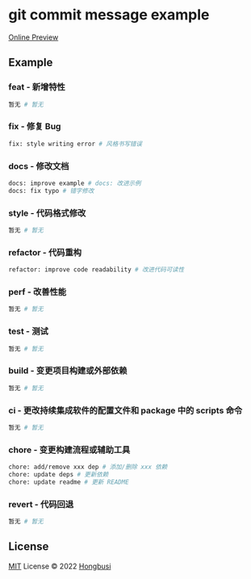 # git commit message example

[Online Preview](https://git.hongbusi.com/)

<!-- example-start -->

## Example 

### feat - 新增特性

``` bash
暂无 # 暂无
```

### fix - 修复 Bug

``` bash
fix: style writing error # 风格书写错误
```

### docs - 修改文档

``` bash
docs: improve example # docs: 改进示例
docs: fix typo # 错字修改
```

### style - 代码格式修改

``` bash
暂无 # 暂无
```

### refactor - 代码重构

``` bash
refactor: improve code readability # 改进代码可读性
```

### perf - 改善性能

``` bash
暂无 # 暂无
```

### test - 测试

``` bash
暂无 # 暂无
```

### build - 变更项目构建或外部依赖

``` bash
暂无 # 暂无
```

### ci - 更改持续集成软件的配置文件和 package 中的 scripts 命令

``` bash
暂无 # 暂无
```

### chore - 变更构建流程或辅助工具

``` bash
chore: add/remove xxx dep # 添加/删除 xxx 依赖
chore: update deps # 更新依赖
chore: update readme # 更新 README
```

### revert - 代码回退

``` bash
暂无 # 暂无
```

<!-- example-end -->

## License

[MIT](./LICENSE) License © 2022 [Hongbusi](https://github.com/Hongbusi) 
